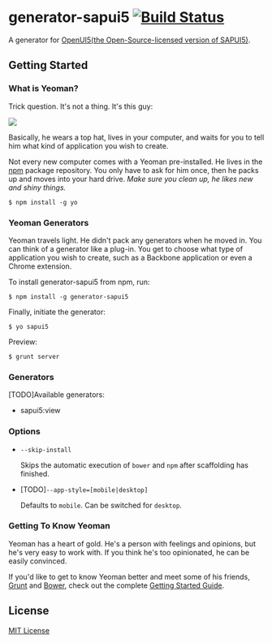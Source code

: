 # generator-sapui5 [![Build Status](https://secure.travis-ci.org/mitsuruog/generator-sapui5.png?branch=master)](https://travis-ci.org/mitsuruog/generator-sapui5)

A generator for [OpenUI5(the Open-Source-licensed version of SAPUI5)](http://sap.github.io/openui5/).


## Getting Started

### What is Yeoman?

Trick question. It's not a thing. It's this guy:

![](http://i.imgur.com/JHaAlBJ.png)

Basically, he wears a top hat, lives in your computer, and waits for you to tell him what kind of application you wish to create.

Not every new computer comes with a Yeoman pre-installed. He lives in the [npm](https://npmjs.org) package repository. You only have to ask for him once, then he packs up and moves into your hard drive. *Make sure you clean up, he likes new and shiny things.*

```
$ npm install -g yo
```

### Yeoman Generators

Yeoman travels light. He didn't pack any generators when he moved in. You can think of a generator like a plug-in. You get to choose what type of application you wish to create, such as a Backbone application or even a Chrome extension.

To install generator-sapui5 from npm, run:

```
$ npm install -g generator-sapui5
```

Finally, initiate the generator:

```
$ yo sapui5
```

Preview:

```
$ grunt server
```

### Generators

[TODO]Available generators:

* sapui5:view

### Options

* `--skip-install`

  Skips the automatic execution of `bower` and `npm` after
  scaffolding has finished.

* [TODO]`--app-style=[mobile|desktop]`

  Defaults to `mobile`. Can be switched for `desktop`.



### Getting To Know Yeoman

Yeoman has a heart of gold. He's a person with feelings and opinions, but he's very easy to work with. If you think he's too opinionated, he can be easily convinced.

If you'd like to get to know Yeoman better and meet some of his friends, [Grunt](http://gruntjs.com) and [Bower](http://bower.io), check out the complete [Getting Started Guide](https://github.com/yeoman/yeoman/wiki/Getting-Started).


## License

[MIT License](http://en.wikipedia.org/wiki/MIT_License)
